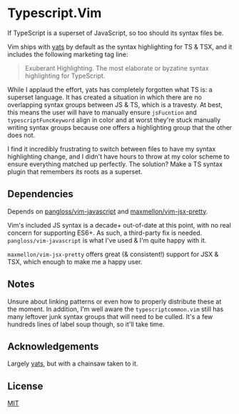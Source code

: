 # Typescript.Vim

If TypeScript is a superset of JavaScript, so too should its syntax files be.

Vim ships with [yats](https://github.com/HerringtonDarkholme/yats.vim) by default as the syntax highlighting for TS & TSX, and it includes the following marketing tag line:

> Exuberant Highlighting. The most elaborate or byzatine syntax highlighting for TypeScript.

While I applaud the effort, yats has completely forgotten what TS is: a superset language. It has created a situation in which there are no overlapping syntax groups between JS & TS, which is a travesty. At best, this means the user will have to manually ensure `jsFucntion` and `typescriptFuncKeyword` align in color and at worst they're stuck manually writing syntax groups because one offers a highlighting group that the other does not.

I find it incredibly frustrating to switch between files to have my syntax highlighting change, and I didn't have hours to throw at my color scheme to ensure everything matched up perfectly. The solution? Make a TS syntax plugin that remembers its roots as a superset.

## Dependencies

Depends on [pangloss/vim-javascript](https://github.com/pangloss/vim-javascript) and [maxmellon/vim-jsx-pretty](https://github.com/maxmellon/vim-jsx-pretty).

Vim's included JS syntax is a decade+ out-of-date at this point, with no real concern for supporting ES6+. As such, a third-party fix is needed. `pangloss/vim-javascript` is what I've used & I'm quite happy with it.

`maxmellon/vim-jsx-pretty` offers great (& consistent!) support for JSX & TSX, which enough to make me a happy user.

## Notes

Unsure about linking patterns or even how to properly distribute these at the moment. In addition, I'm well aware the `typescriptcommon.vim` still has many leftover junk syntax groups that will need to be culled. It's a few hundreds lines of label soup though, so it'll take time.

## Acknowledgements

Largely [yats](https://github.com/HerringtonDarkholme/yats.vim), but with a chainsaw taken to it.

## License

[MIT](https://github.com/rschristian/typescript.vim/blob/master/LICENSE)
